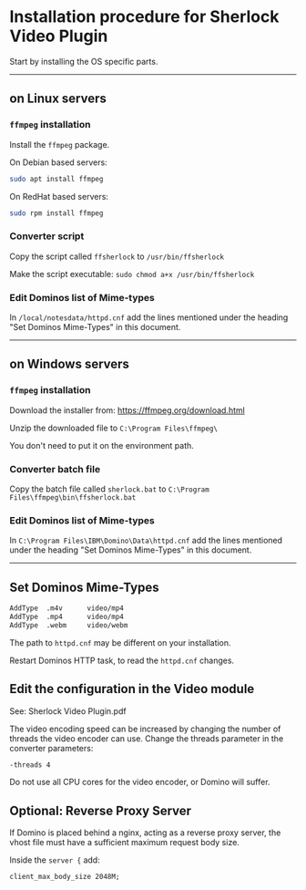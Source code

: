 # Installation procedure for Sherlock Video Plugin

Start by installing the OS specific parts.

---

## on Linux servers

### `ffmpeg`  installation

Install the `ffmpeg` package.

On Debian based servers:

```bash
sudo apt install ffmpeg
```

On RedHat based servers:

```bash
sudo rpm install ffmpeg
```

### Converter script

Copy the script called `ffsherlock` to `/usr/bin/ffsherlock`

Make the script executable:
`sudo chmod a+x /usr/bin/ffsherlock`

### Edit Dominos list of Mime-types

In `/local/notesdata/httpd.cnf` add the lines mentioned under the heading "Set Dominos Mime-Types" in this document.

---

##  on Windows servers

### `ffmpeg`  installation

Download the installer from: https://ffmpeg.org/download.html

Unzip the downloaded file to `C:\Program Files\ffmpeg\`

You don't need to put it on the environment path.

### Converter batch file

Copy the batch file called `sherlock.bat` to `C:\Program Files\ffmpeg\bin\ffsherlock.bat`

### Edit Dominos list of Mime-types

In `C:\Program Files\IBM\Domino\Data\httpd.cnf` add the lines mentioned under the heading "Set Dominos Mime-Types" in this document.

---

## Set Dominos Mime-Types

```txt
AddType  .m4v      video/mp4
AddType  .mp4      video/mp4
AddType  .webm     video/webm
```

The path to `httpd.cnf` may be different on your installation.

Restart Dominos HTTP task, to read the `httpd.cnf` changes.

## Edit the configuration in the Video module

See: Sherlock Video Plugin.pdf

The video encoding speed can be increased by changing the number of threads the video encoder can use. Change the threads parameter in the converter parameters:

```txt
-threads 4
```

Do not use all CPU cores for the video encoder, or Domino will suffer.

## Optional: Reverse Proxy Server

If Domino is placed behind a nginx, acting as a reverse proxy server, the vhost file must have a sufficient maximum request body size.

Inside the `server {` add:

```txt
client_max_body_size 2048M;
```
